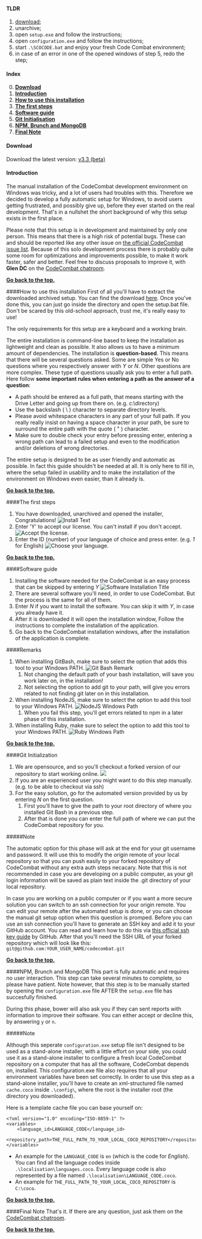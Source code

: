 #### TLDR
1. [download](#download);
2. unarchive;
3. open ``setup.exe`` and follow the instructions;
4. open ``configuration.exe`` and follow the instructions;
5. start ``.\SCOCODE.bat`` and enjoy your fresh Code Combat environment;
6. in case of an error in one of the opened windows of step 5, redo the step;

#### Index
0. **[Download](#download)**
1. **[Introduction](#introduction)**
2. **[How to use this installation](#how-to-use-this-installation)**
3. **[The first steps](#the-first-steps)**
4. **[Software guide](#software-guide)**
5. **[Git Initialisation](#git-initialisation)**
6. **[NPM, Brunch and MongoDB](#npm-brunch-and-mongodb)**
7. **[Final Note](#final-note)**

#### Download
Download the latest version: [v3.3 (beta)](https://s3.amazonaws.com/CodeCombatLargeFiles/coco-dev-win-setup-3.3.zip)

#### Introduction
The manual installation of the CodeCombat development environment on Windows was tricky, and a lot of users had troubles with this. Therefore we decided to develop a fully automatic setup for Windows, to avoid users getting frustrated, and possibly give up, before they ever started on the real development. That's in a nullshet the short background of why this setup exists in the first place.

Please note that this setup is in development and maintained by only one person. This means that there is a high risk of potential bugs. These can and should be reported like any other issue on [the official CodeCombat issue list](https://github.com/codecombat/codecombat/issues?labels=enhancement&state=open). Because of this solo development process there is probably quite some room for optimizations and improvements possible, to make it work faster, safer and better. Feel free to discuss proposals to improve it, with **Glen DC** on the [CodeCombat chatroom](http://www.hipchat.com/g3plnOKqa).

**[Go back to the top.](#index)**

####How to use this installation
First of all you'll have to extract the downloaded archived setup. You can find the download [here](#download). Once you've done this, you can just go inside the directory and open the setup.bat file. Don't be scared by this old-school approach, trust me, it's really easy to use!

The only requirements for this setup are a keyboard and a working brain.

The entire installation is command-line based to keep the installation as lightweight and clean as possible. It also allows us to have a minimum amount of dependencies. The installation is **question-based**. This means that there will be several questions asked. Some are simple Yes or No questions where you respectively answer with _Y_ or _N_. Other questions are more complex. These type of questions usually ask you to enter a full path. Here follow **some important rules when entering a path as the answer of a question**:
* A path should be entered as a full path, that means starting with the Drive Letter and going up from there on. (e.g. c:\directory)
* Use the backslash ( \\ ) character to separate directory levels.
* Please avoid whitespace characters in any part of your full path. If you really really insist on having a space character in your path, be sure to surround the entire path with the quote ( " ) character.
* Make sure to double check your entry before pressing enter, entering a wrong path can lead to a failed setup and even to the modification and/or deletions of wrong directories.

The entire setup is designed to be as user friendly and automatic as possible. In fact this guide shouldn't be needed at all. It is only here to fill in, where the setup failed in usability and to make the installation of the environment on Windows even easier, than it already is.

**[Go back to the top.](#index)**

####The first steps
1. You have downloaded, unarchived and opened the installer, Congratulations! ![Install Text](https://dl.dropboxusercontent.com/u/80071057/codecombat/1_title.png)
2. Enter 'Y' to accept our license. You can't install if you don't accept. ![Accept the license.](https://dl.dropboxusercontent.com/u/80071057/codecombat/1_license.png)
3. Enter the ID (number) of your language of choice and press enter. (e.g. _1_ for English) ![Choose your language.](https://dl.dropboxusercontent.com/u/80071057/codecombat/1_language.png)

**[Go back to the top.](#index)**

####Software guide
1. Installing the software needed for the CodeCombat is an easy process that can be skipped by entering _Y_ ![Software Installation Title](https://dl.dropboxusercontent.com/u/80071057/codecombat/2_title.png)
2. There are several software you'll need, in order to use CodeCombat. But the process is the same for all of them.
  1. Enter _N_ if you want to install the software. You can skip it with _Y_, in case you already have it.
  2. After it is downloaded it will open the installation window, Follow the instructions to complete the installation of the application.
  3. Go back to the CodeCombat installation windows, after the installation of the application is complete.

####Remarks
1. When installing GitBash, make sure to select the option that adds this tool to your Windows PATH.
![Git Bash Remark](https://dl.dropboxusercontent.com/u/80071057/codecombat/gitbash_path.png)
   1. Not changing the default path of your bash installation, will save you work later on, in the installation!
   2. Not selecting the option to add git to your path, will give you errors related to not finding git later on in this installation.
2. When installing NodeJS, make sure to select the option to add this tool to your Windows PATH. ![NodeJS Windows Path](https://dl.dropboxusercontent.com/u/80071057/codecombat/nodejs_path.png)
   1. When you fail this step, you'll get errors related to npm in a later phase of this installation.
3. When installing Ruby, make sure to select the option to add this tool to your Windows PATH. ![Ruby Windows Path](https://dl.dropboxusercontent.com/u/80071057/codecombat/ruby_path.png)

**[Go back to the top.](#index)**

####Git Initialization
1. We are opensource, and so you'll checkout a forked version of our repository to start working online. ![](https://dl.dropboxusercontent.com/u/80071057/codecombat/3_title.png)
  1. If you are an experienced user you might want to do this step manually. (e.g. to be able to checkout via ssh)
  2. For the easy solution, go for the automated version provided by us by entering _N_ on the first question.
     1. First you'll have to give the path to your root directory of where you installed Git Bash in a previous step.
     2. After that is done you can enter the full path of where we can put the CodeCombat repository for you.

#####Note

The automatic option for this phase will ask at the end for your git username and password. It will use this to modify the _origin_ remote of your local repository so that you can push easily to your forked repository of CodeCombat without any extra auth steps necacary. Note that this is not recommended in case you are developing on a public computer, as your git login information will be saved as plain text inside the .git directory of your local repository.

In case you are working on a public computer or if you want a more secure solution you can switch to an ssh connection for your origin remote. You can edit your remote after the automated setup is done, or you can choose the manual git setup option when this question is promped. Before you can use an ssh connection you'll have to generate an SSH key and add it to your GitHub account. You can read and learn how to do this via [this official ssh key guide](https://help.github.com/articles/generating-ssh-keys) by GitHub. After that you'll need the SSH URL of your forked repository which will look like this: ``git@github.com:YOUR_USER_NAME/codecombat.git``

**[Go back to the top.](#index)**

####NPM, Brunch and MongoDB
This part is fully automatic and requires no user interaction. This step can take several minutes to complete, so please have patient. Note however, that this step is to be manually started by opening the ``configuration.exe`` file AFTER the ``setup.exe`` file has succesfully finished.

During this phase, bower will also ask you if they can sent reports with information to improve their software. You can either accept or decline this, by answering ``y`` or ``n``.

#####Note

Although this seperate ``configuration.exe`` setup file isn't designed to be used as a stand-alone installer, with a little effort on your side, you could use it as a stand-alone installer to configure a fresh local CodeCombat repository on a computer that has all the software, CodeCombat depends on, installed. This configuration.exe file also requires that all your environment variables have been set correctly. In order to use this step as a stand-alone installer, you'll have to create an xml-structured file named ``cache.coco`` inside ``.\config\``, where the root is the installer root (the directory you downloaded).

Here is a template cache file you can base yourself on:

    <?xml version="1.0" encoding="ISO-8859-1" ?>
    <variables>
        <language_id>LANGUAGE_CODE</language_id>
        <repository_path>THE_FULL_PATH_TO_YOUR_LOCAL_COCO_REPOSITORY</repository_path>
    </variables>

* An example for the ``LANGUAGE_CODE`` is ``en`` (which is the code for _English_). You can find all the language codes inside ``.\localisation\languages.coco``. Every language code is also represented by a file named ``.\localisation\LANGUAGE_CODE.coco``.
* An example for ``THE_FULL_PATH_TO_YOUR_LOCAL_COCO_REPOSITORY`` is ``C:\coco``.

**[Go back to the top.](#index)**

####Final Note
That's it. If there are any question, just ask them on the [CodeCombat chatroom](http://www.hipchat.com/g3plnOKqa). 

**[Go back to the top.](#index)**